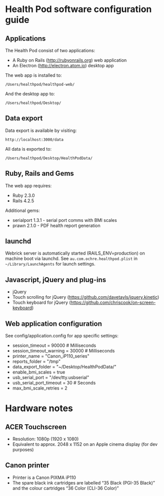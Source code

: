 # Health Pod software configuration guide

## Applications

The Health Pod consist of two applications:

* A Ruby on Rails (http://rubyonrails.org) web application
* An Electron (http://electron.atom.io) desktop app

The web app is installed to:
```
/Users/healthpod/healthpod-web/
```

And the desktop app to:
```
/Users/healthpod/Desktop/
```

## Data export

Data export is available by visiting:
```
http://localhost:3000/data
```

All data is exported to:
```
/Users/healthpod/Desktop/HealthPodData/
```


## Ruby, Rails and Gems

The web app requires:

* Ruby 2.3.0
* Rails 4.2.5

Additional gems:

* serialport 1.3.1 - serial port comms with BMI scales
* prawn 2.1.0 - PDF health report generation

## launchd

Webrick server is automatically started (RAILS_ENV=production) on machine boot via launchd. See ```au.com.ochre.healthpod.plist``` in ```~/Library/LaunchAgents``` for launch settings.

## Javascript, jQuery and plug-ins

* jQuery
* Touch scrolling for jQuery (https://github.com/davetayls/jquery.kinetic)
* Touch keyboard for jQuery (https://github.com/chriscook/on-screen-keyboard)

## Web application configuration

See config/application.config for app specific settings:

* session_timeout = 90000 # Milliseconds
* session_timeout_warning = 30000 # Milliseconds
* printer_name = "Canon_iP110_series"
* reports_folder = "/tmp"
* data_export_folder = "~/Desktop/HealthPodData/"
* enable_bmi_scales = true
* usb_serial_port = "/dev/tty.usbserial"
* usb_serial_port_timeout = 30 # Seconds
* max_bmi_scale_retries = 2

# Hardware notes
## ACER Touchscreen

* Resolution: 1080p (1920 x 1080)
* Equivalent to approx. 2048 x 1152 on an Apple cinema display (for dev purposes)

## Canon printer

* Printer is a Canon PIXMA iP110
* The spare black ink cartridges are labelled “35 Black (PGI-35 Black)” and the colour cartridges “36 Color (CLI-36 Color)”
